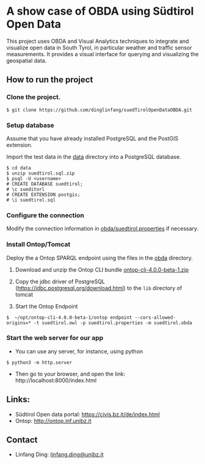 # A show case of OBDA using Südtirol Open Data 


This project uses OBDA and Visual Analytics techniques to integrate and visualize open data in South Tyrol, in particular weather and traffic sensor measurements. It provides a visual interface for querying and visualizing the geospatial data.


## How to run the project

### Clone the project.

```
$ git clone https://github.com/dinglinfang/suedTirolOpenDataOBDA.git
```

### Setup database

  Assume that you have already installed PostgreSQL and the PostGIS extension.

  Import the test data in the [data](data) directory into a PostgreSQL database.

```
$ cd data
$ unzip suedtirol.sql.zip
$ psql -U <username> 
# CREATE DATABASE suedtirol;
# \c sueditorl
# CREATE EXTENSION postgis;
# \i suedtirol.sql
```

### Configure the connection

  Modify the connection information in [obda/suedtirol.properties](obda/suedtirol.properties) if necessary.

### Install Ontop/Tomcat

  Deploy the a Ontop SPARQL endpoint using the files in the [obda](obda) directory. 
  

1. Download and unzip the Ontop CLI bundle [ontop-cli-4.0.0-beta-1.zip](https://sourceforge.net/projects/ontop4obda/files/ontop-4.0.0-beta-1/)

2. Copy the jdbc driver of PostgreSQL (https://jdbc.postgresql.org/download.html) to the `lib` directory of tomcat

3. Start the Ontop Endpoint

```
$  ~/opt/ontop-cli-4.0.0-beta-1/ontop endpoint --cors-allowed-origins=* -t suedtirol.owl -p suedtirol.properties -m suedtirol.obda  
```



### Start the web server for our app

* You can use any server, for instance, using python
```
$ python3 -m http.server
```
* Then go to your browser, and open the link:
http://localhost:8000/index.html


## Links:

- Südtirol Open data portal: https://civis.bz.it/de/index.html
- Ontop: http://ontop.inf.unibz.it

## Contact

- Linfang Ding: linfang.ding@unibz.it
